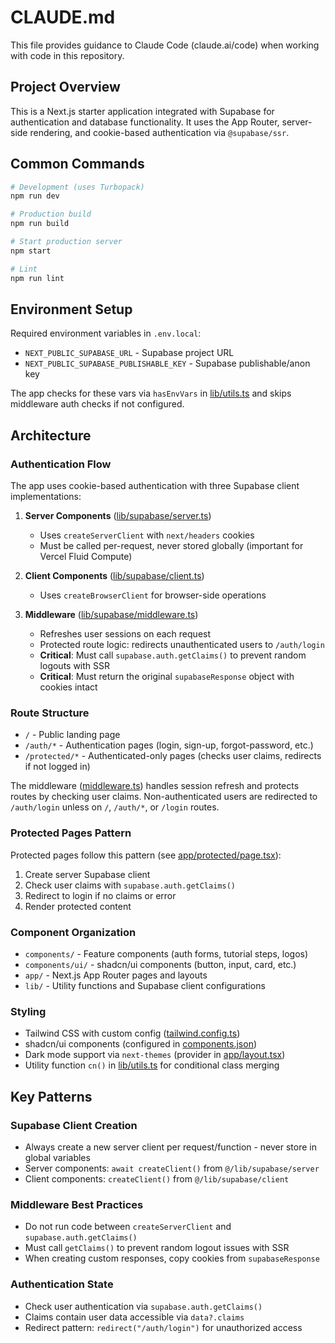 # CLAUDE.md

This file provides guidance to Claude Code (claude.ai/code) when working with code in this repository.

## Project Overview

This is a Next.js starter application integrated with Supabase for authentication and database functionality. It uses the App Router, server-side rendering, and cookie-based authentication via `@supabase/ssr`.

## Common Commands

```bash
# Development (uses Turbopack)
npm run dev

# Production build
npm run build

# Start production server
npm start

# Lint
npm run lint
```

## Environment Setup

Required environment variables in `.env.local`:
- `NEXT_PUBLIC_SUPABASE_URL` - Supabase project URL
- `NEXT_PUBLIC_SUPABASE_PUBLISHABLE_KEY` - Supabase publishable/anon key

The app checks for these vars via `hasEnvVars` in [lib/utils.ts](lib/utils.ts) and skips middleware auth checks if not configured.

## Architecture

### Authentication Flow

The app uses cookie-based authentication with three Supabase client implementations:

1. **Server Components** ([lib/supabase/server.ts](lib/supabase/server.ts))
   - Uses `createServerClient` with `next/headers` cookies
   - Must be called per-request, never stored globally (important for Vercel Fluid Compute)

2. **Client Components** ([lib/supabase/client.ts](lib/supabase/client.ts))
   - Uses `createBrowserClient` for browser-side operations

3. **Middleware** ([lib/supabase/middleware.ts](lib/supabase/middleware.ts))
   - Refreshes user sessions on each request
   - Protected route logic: redirects unauthenticated users to `/auth/login`
   - **Critical**: Must call `supabase.auth.getClaims()` to prevent random logouts with SSR
   - **Critical**: Must return the original `supabaseResponse` object with cookies intact

### Route Structure

- `/` - Public landing page
- `/auth/*` - Authentication pages (login, sign-up, forgot-password, etc.)
- `/protected/*` - Authenticated-only pages (checks user claims, redirects if not logged in)

The middleware ([middleware.ts](middleware.ts)) handles session refresh and protects routes by checking user claims. Non-authenticated users are redirected to `/auth/login` unless on `/`, `/auth/*`, or `/login` routes.

### Protected Pages Pattern

Protected pages follow this pattern (see [app/protected/page.tsx](app/protected/page.tsx)):
1. Create server Supabase client
2. Check user claims with `supabase.auth.getClaims()`
3. Redirect to login if no claims or error
4. Render protected content

### Component Organization

- `components/` - Feature components (auth forms, tutorial steps, logos)
- `components/ui/` - shadcn/ui components (button, input, card, etc.)
- `app/` - Next.js App Router pages and layouts
- `lib/` - Utility functions and Supabase client configurations

### Styling

- Tailwind CSS with custom config ([tailwind.config.ts](tailwind.config.ts))
- shadcn/ui components (configured in [components.json](components.json))
- Dark mode support via `next-themes` (provider in [app/layout.tsx](app/layout.tsx))
- Utility function `cn()` in [lib/utils.ts](lib/utils.ts) for conditional class merging

## Key Patterns

### Supabase Client Creation
- Always create a new server client per request/function - never store in global variables
- Server components: `await createClient()` from `@/lib/supabase/server`
- Client components: `createClient()` from `@/lib/supabase/client`

### Middleware Best Practices
- Do not run code between `createServerClient` and `supabase.auth.getClaims()`
- Must call `getClaims()` to prevent random logout issues with SSR
- When creating custom responses, copy cookies from `supabaseResponse`

### Authentication State
- Check user authentication via `supabase.auth.getClaims()`
- Claims contain user data accessible via `data?.claims`
- Redirect pattern: `redirect("/auth/login")` for unauthorized access
